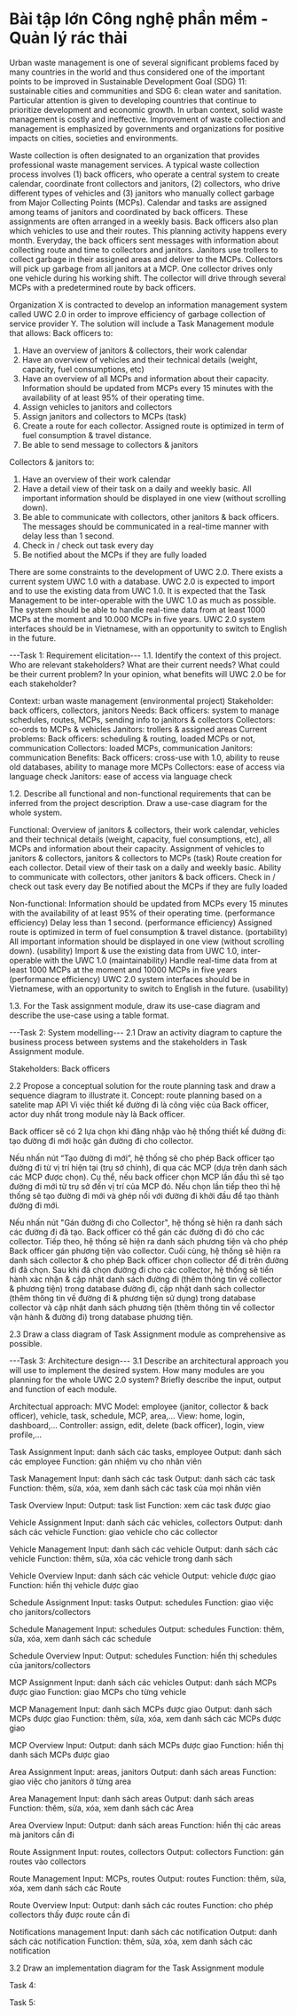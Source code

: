 # Bài tập lớn Công nghệ phần mềm - Quản lý rác thải
Urban waste management is one of several significant problems faced by many countries in the world and thus considered one of the important points to be improved in Sustainable Development Goal (SDG) 11: sustainable cities and communities and SDG 6: clean water and sanitation. Particular attention is given to developing countries that continue to prioritize development and economic growth. In urban context, solid waste management is costly and ineffective. Improvement of waste collection and management is emphasized by governments and organizations for positive impacts on cities, societies and environments.

Waste collection is often designated to an organization that provides professional waste management services. A typical waste collection process involves (1) back officers, who operate a central system to create calendar, coordinate front collectors and janitors, (2) collectors, who drive different types of vehicles and (3) janitors who manually collect garbage from Major Collecting Points (MCPs). Calendar and tasks are assigned among teams of janitors and coordinated by back officers. These assignments are often arranged in a weekly basis. Back officers also plan which vehicles to use and their routes. This planning activity happens every month. Everyday, the back officers sent messages with information about collecting route and time to collectors and janitors. Janitors use trollers to collect garbage in their assigned areas and deliver to the MCPs. Collectors will pick up garbage from all janitors at a MCP. One collector drives only one vehicle during his working shift. The collector will drive through several MCPs with a predetermined route by back officers.

Organization X is contracted to develop an information management system called UWC 2.0 in order to improve efficiency of garbage collection of service provider Y. The solution will include a Task Management module that allows:
Back officers to:
  1. Have an overview of janitors & collectors, their work calendar
  2. Have an overview of vehicles and their technical details (weight, capacity, fuel consumptions, etc)
  3. Have an overview of all MCPs and information about their capacity. Information should be updated from MCPs every 15 minutes with the availability of at least 95% of their operating time.
  4. Assign vehicles to janitors and collectors
  5. Assign janitors and collectors to MCPs (task)
  6. Create a route for each collector. Assigned route is optimized in term of fuel consumption & travel distance.
  7. Be able to send message to collectors & janitors

Collectors & janitors to:
  1. Have an overview of their work calendar
  2. Have a detail view of their task on a daily and weekly basic. All important information should be displayed in one view (without scrolling down). 
  3. Be able to communicate with collectors, other janitors & back officers. The messages should be communicated in a real-time manner with delay less than 1 second.
  4. Check in / check out task every day
  5. Be notified about the MCPs if they are fully loaded
  
There are some constraints to the development of UWC 2.0. There exists a current system UWC 1.0 with a database. UWC 2.0 is expected to import and to use the existing data from UWC 1.0. It is expected that the Task Management to be inter-operable with the UWC 1.0 as much as possible. The system should be able to handle real-time data from at least 1000 MCPs at the moment and 10.000 MCPs in five years. UWC 2.0 system interfaces should be in Vietnamese, with an opportunity to switch to English in the future.

---Task 1: Requirement elicitation---
1.1. Identify the context of this project. Who are relevant stakeholders? What are their current needs? What could be their current problem? In your opinion, what benefits will UWC 2.0 be for each stakeholder?

Context: urban waste management (environmental project)
Stakeholder: back officers, collectors, janitors
Needs:
  Back officers: system to manage schedules, routes, MCPs, sending info to janitors & collectors
  Collectors: co-ords to MCPs & vehicles
  Janitors: trollers & assigned areas
Current problems:
  Back officers: scheduling & routing, loaded MCPs or not, communication
  Collectors: loaded MCPs, communication
  Janitors: communication
Benefits:
  Back officers: cross-use with 1.0, ability to reuse old databases, ability to manage more MCPs
  Collectors: ease of access via language check
  Janitors: ease of access via language check

1.2. Describe all functional and non-functional requirements that can be inferred from the project description. Draw a use-case diagram for the whole system.

Functional:
  Overview of janitors & collectors, their work calendar, vehicles and their technical details (weight, capacity, fuel consumptions, etc), all MCPs and information about their capacity.
  Assignment of vehicles to janitors & collectors, janitors & collectors to MCPs (task)
  Route creation for each collector.
  Detail view of their task on a daily and weekly basic.
  Ability to communicate with collectors, other janitors & back officers.
  Check in / check out task every day
  Be notified about the MCPs if they are fully loaded

Non-functional:
  Information should be updated from MCPs every 15 minutes with the availability of at least 95% of their operating time. (performance efficiency)
  Delay less than 1 second. (performance efficiency)
  Assigned route is optimized in term of fuel consumption & travel distance. (portability)
  All important information should be displayed in one view (without scrolling down). (usability)
  Import & use the existing data from UWC 1.0, inter-operable with the UWC 1.0 (maintainability)
  Handle real-time data from at least 1000 MCPs at the moment and 10000 MCPs in five years (performance efficiency)
  UWC 2.0 system interfaces should be in Vietnamese, with an opportunity to switch to English in the future. (usability)

1.3. For the Task assignment module, draw its use-case diagram and describe the use-case using a table format.

---Task 2: System modelling---
2.1	Draw an activity diagram to capture the business process between systems and the stakeholders in Task Assignment module.

Stakeholders: Back officers

2.2	Propose a conceptual solution for the route planning task and draw a sequence diagram to illustrate it.
Concept: route planning based on a satelite map API
Vì việc thiết kế đường đi là công việc của Back officer, actor duy nhất trong module này là Back officer.

Back officer sẽ có 2 lựa chọn khi đăng nhập vào hệ thống thiết kế đường đi: tạo đường đi mới hoặc gán đường đi cho collector.

Nếu nhấn nút “Tạo đường đi mới”, hệ thống sẽ cho phép Back officer tạo đường đi từ vị trí hiện tại (trụ sở chính), đi qua các MCP (dựa trên danh sách các MCP được chọn). Cụ thể, nếu back officer chọn MCP lần đầu thì sẽ tạo đường đi mới từ trụ sở đến vị trí của MCP đó. Nếu chọn lần tiếp theo thì hệ thống sẽ tạo đường đi mới và ghép nối với đường đi khởi đầu để tạo thành đường đi mới.

Nếu nhấn nút "Gán đường đi cho Collector", hệ thống sẽ hiện ra danh sách các đường đi đã tạo. Back officer có thể gán các đường đi đó cho các collector. Tiếp theo, hệ thống sẽ hiện ra danh sách phương tiện và cho phép Back officer gán phương tiện vào collector. Cuối cùng, hệ thống sẽ hiện ra danh sách collector & cho phép Back officer chọn collector để đi trên đường đi đã chọn. Sau khi đã chọn đường đi cho các collector, hệ thống sẽ tiến hành xác nhận & cập nhật danh sách đường đi (thêm thông tin về collector & phương tiện) trong database đường đi, cập nhật danh sách collector (thêm thông tin về đường đi & phương tiện sử dụng) trong database collector và cập nhật danh sách phương tiện (thêm thông tin về collector vận hành & đường đi) trong database phương tiện.

2.3	Draw a class diagram of Task Assignment module as comprehensive as possible.


---Task 3: Architecture design---
3.1	Describe an architectural approach you will use to implement the desired system. How many modules are you planning for the whole UWC 2.0 system? Briefly describe the input, output and function of each module.

Architectual approach: MVC
Model: employee (janitor, collector & back officer), vehicle, task, schedule, MCP, area,...
View: home, login, dashboard,...
Controller: assign, edit, delete (back officer), login, view profile,...

Task Assignment
Input: danh sách các tasks, employee
Output: danh sách các employee
Function: gán nhiệm vụ cho nhân viên

Task Management
Input: danh sách các task
Output: danh sách các task
Function: thêm, sửa, xóa, xem danh sách các task của mọi nhân viên

Task Overview
Input:
Output: task list
Function: xem các task được giao

Vehicle Assignment
Input: danh sách các vehicles, collectors
Output: danh sách các vehicle
Function: giao vehicle cho các collector

Vehicle Management
Input: danh sách các vehicle
Output: danh sách các vehicle
Function: thêm, sửa, xóa các vehicle trong danh sách

Vehicle Overview
Input: danh sách các vehicle
Output: vehicle được giao
Function: hiển thị vehicle được giao

Schedule Assignment
Input: tasks
Output: schedules
Function: giao việc cho janitors/collectors

Schedule Management
Input: schedules
Output: schedules
Function: thêm, sửa, xóa, xem danh sách các schedule

Schedule Overview
Input:
Output: schedules
Function: hiển thị schedules của janitors/collectors

MCP Assignment
Input: danh sách các vehicles
Output: danh sách MCPs được giao
Function: giao MCPs cho từng vehicle

MCP Management
Input: danh sách MCPs được giao
Output: danh sách MCPs được giao
Function: thêm, sửa, xóa, xem danh sách các MCPs được giao

MCP Overview
Input: 
Output: danh sách MCPs được giao
Function: hiển thị danh sách MCPs được giao

Area Assignment
Input: areas, janitors
Output: danh sách areas
Function: giao việc cho janitors ở từng area

Area Management
Input: danh sách areas
Output: danh sách areas
Function: thêm, sửa, xóa, xem danh sách các Area

Area Overview
Input: 
Output: danh sách areas
Function: hiển thị các areas mà janitors cần đi

Route Assignment
Input: routes, collectors
Output: collectors
Function: gán routes vào collectors 

Route Management
Input: MCPs, routes
Output: routes
Function: thêm, sửa, xóa, xem danh sách các Route

Route Overview
Input: 
Output: danh sách các routes
Function: cho phép collectors thấy được route cần đi

Notifications management
Input: danh sách các notification
Output: danh sách các notification
Function: thêm, sửa, xóa, xem danh sách các notification

3.2	Draw an implementation diagram for the Task Assignment module

Task 4:

Task 5: